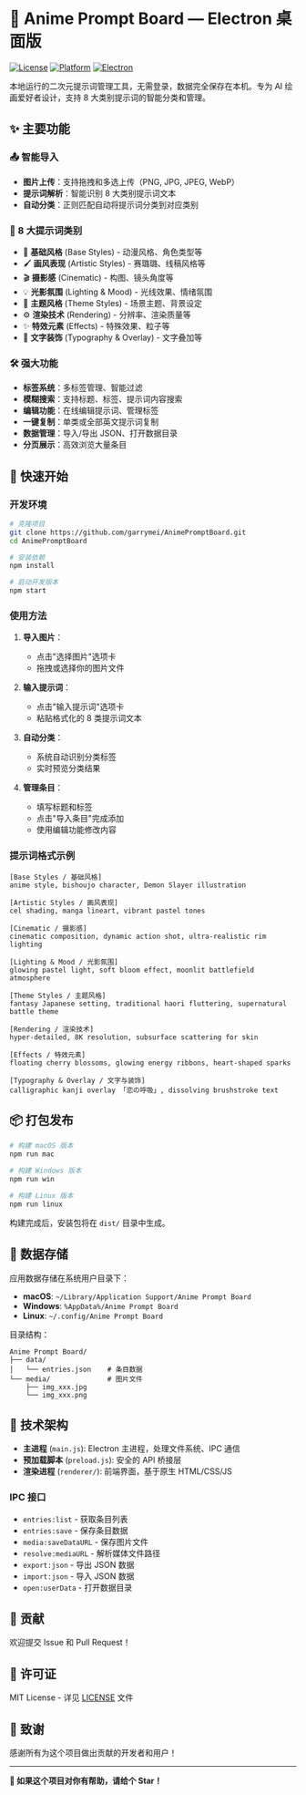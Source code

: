 # 🎨 Anime Prompt Board — Electron 桌面版

[![License](https://img.shields.io/badge/license-MIT-blue.svg)](LICENSE)
[![Platform](https://img.shields.io/badge/platform-macOS%20%7C%20Windows%20%7C%20Linux-lightgrey.svg)](https://github.com/garrymei/AnimePromptBoard)
[![Electron](https://img.shields.io/badge/electron-31.3.1-9feaf9.svg)](https://www.electronjs.org/)

本地运行的二次元提示词管理工具，无需登录，数据完全保存在本机。专为 AI 绘画爱好者设计，支持 8 大类别提示词的智能分类和管理。

## ✨ 主要功能

### 📤 智能导入
- **图片上传**：支持拖拽和多选上传（PNG, JPG, JPEG, WebP）
- **提示词解析**：智能识别 8 大类别提示词文本
- **自动分类**：正则匹配自动将提示词分类到对应类别

### 🎯 8 大提示词类别
- 🎨 **基础风格** (Base Styles) - 动漫风格、角色类型等
- 🖌️ **画风表现** (Artistic Styles) - 赛璐璐、线稿风格等  
- 🎬 **摄影感** (Cinematic) - 构图、镜头角度等
- 💡 **光影氛围** (Lighting & Mood) - 光线效果、情绪氛围
- 🏮 **主题风格** (Theme Styles) - 场景主题、背景设定
- ⚙️ **渲染技术** (Rendering) - 分辨率、渲染质量等
- ✨ **特效元素** (Effects) - 特殊效果、粒子等
- 📝 **文字装饰** (Typography & Overlay) - 文字叠加等

### 🛠️ 强大功能
- **标签系统**：多标签管理、智能过滤
- **模糊搜索**：支持标题、标签、提示词内容搜索
- **编辑功能**：在线编辑提示词、管理标签
- **一键复制**：单类或全部英文提示词复制
- **数据管理**：导入/导出 JSON、打开数据目录
- **分页展示**：高效浏览大量条目

## 🚀 快速开始

### 开发环境
```bash
# 克隆项目
git clone https://github.com/garrymei/AnimePromptBoard.git
cd AnimePromptBoard

# 安装依赖
npm install

# 启动开发版本
npm start
```

### 使用方法

1. **导入图片**：
   - 点击"选择图片"选项卡
   - 拖拽或选择你的图片文件

2. **输入提示词**：
   - 点击"输入提示词"选项卡
   - 粘贴格式化的 8 类提示词文本

3. **自动分类**：
   - 系统自动识别分类标签
   - 实时预览分类结果

4. **管理条目**：
   - 填写标题和标签
   - 点击"导入条目"完成添加
   - 使用编辑功能修改内容

### 提示词格式示例
```
[Base Styles / 基础风格]
anime style, bishoujo character, Demon Slayer illustration

[Artistic Styles / 画风表现]
cel shading, manga lineart, vibrant pastel tones

[Cinematic / 摄影感]
cinematic composition, dynamic action shot, ultra-realistic rim lighting

[Lighting & Mood / 光影氛围]
glowing pastel light, soft bloom effect, moonlit battlefield atmosphere

[Theme Styles / 主题风格]
fantasy Japanese setting, traditional haori fluttering, supernatural battle theme

[Rendering / 渲染技术]
hyper-detailed, 8K resolution, subsurface scattering for skin

[Effects / 特效元素]
floating cherry blossoms, glowing energy ribbons, heart-shaped sparks

[Typography & Overlay / 文字与装饰]
calligraphic kanji overlay 「恋の呼吸」, dissolving brushstroke text
```

## 📦 打包发布

```bash
# 构建 macOS 版本
npm run mac

# 构建 Windows 版本  
npm run win

# 构建 Linux 版本
npm run linux
```

构建完成后，安装包将在 `dist/` 目录中生成。

## 💾 数据存储

应用数据存储在系统用户目录下：

- **macOS**: `~/Library/Application Support/Anime Prompt Board`
- **Windows**: `%AppData%/Anime Prompt Board`
- **Linux**: `~/.config/Anime Prompt Board`

目录结构：
```
Anime Prompt Board/
├── data/
│   └── entries.json    # 条目数据
└── media/              # 图片文件
    ├── img_xxx.jpg
    └── img_xxx.png
```

## 🔧 技术架构

- **主进程** (`main.js`): Electron 主进程，处理文件系统、IPC 通信
- **预加载脚本** (`preload.js`): 安全的 API 桥接层
- **渲染进程** (`renderer/`): 前端界面，基于原生 HTML/CSS/JS

### IPC 接口
- `entries:list` - 获取条目列表
- `entries:save` - 保存条目数据
- `media:saveDataURL` - 保存图片文件
- `resolve:mediaURL` - 解析媒体文件路径
- `export:json` - 导出 JSON 数据
- `import:json` - 导入 JSON 数据
- `open:userData` - 打开数据目录

## 🤝 贡献

欢迎提交 Issue 和 Pull Request！

## 📄 许可证

MIT License - 详见 [LICENSE](LICENSE) 文件

## 🙏 致谢

感谢所有为这个项目做出贡献的开发者和用户！

---

**🌟 如果这个项目对你有帮助，请给个 Star！**
